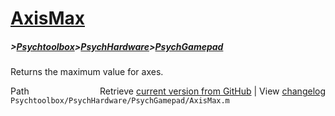 # [AxisMax](AxisMax)
##### >[Psychtoolbox](Psychtoolbox)>[PsychHardware](PsychHardware)>[PsychGamepad](PsychGamepad)

Returns the maximum value for axes.  
  
  
  




<div class="code_header" style="text-align:right;">
  <span style="float:left;">Path&nbsp;&nbsp;</span> <span class="counter">Retrieve <a href=
  "https://raw.github.com/Psychtoolbox-3/Psychtoolbox-3/beta/Psychtoolbox/PsychHardware/PsychGamepad/AxisMax.m">current version from GitHub</a> | View <a href=
  "https://github.com/Psychtoolbox-3/Psychtoolbox-3/commits/beta/Psychtoolbox/PsychHardware/PsychGamepad/AxisMax.m">changelog</a></span>
</div>
<div class="code">
  <code>Psychtoolbox/PsychHardware/PsychGamepad/AxisMax.m</code>
</div>

